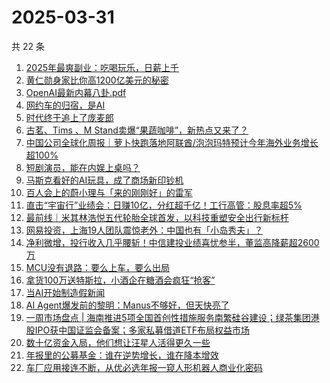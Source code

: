 # 2025-03-31

共 22 条

<!-- BEGIN 36KR -->
<!-- 最后更新时间 2025-03-31 02:19:27 +0800 -->
1. [2025年最爽副业：吃喝玩乐，日薪上千](https://36kr.com/p/3227990234791297)
1. [黄仁勋身家比你高1200亿美元的秘密](https://36kr.com/p/3184575690464901)
1. [OpenAI最新内幕八卦.pdf](https://36kr.com/p/3228373713370245)
1. [网约车的归宿，是AI](https://36kr.com/p/3227456790215816)
1. [时代终于追上了庞麦郎](https://36kr.com/p/3228250013089158)
1. [古茗、Tims 、M Stand卖爆“果蔬咖啡”，新热点又来了？](https://36kr.com/p/3228077636140419)
1. [中国公司全球化周报｜萝卜快跑落地阿联酋/泡泡玛特预计今年海外业务增长超100%](https://36kr.com/p/3227222897605763)
1. [短剧演员，能在内娱上桌吗？](https://36kr.com/p/3228086352690311)
1. [马斯克看好的AI玩具，成了商场新印钞机](https://36kr.com/p/3228352221985925)
1. [百人会上的蔚小理与「来的刚刚好」的雷军](https://36kr.com/p/3228353705540741)
1. [直击“宇宙行”业绩会：日赚10亿，分红超千亿！工行高管：股息率超5%](https://36kr.com/p/3227174361758855)
1. [最前线｜米其林浩悦五代轮胎全球首发，以科技重塑安全出行新标杆](https://36kr.com/p/3225627187756421)
1. [网易投资，上海19人团队震惊老外：中国也有「小岛秀夫」？](https://36kr.com/p/3228112318348679)
1. [净利微增，投行收入几乎腰斩！中信建投业绩喜忧参半，董监高降薪超2600万](https://36kr.com/p/3227173659278725)
1. [MCU没有退路：要么上车，要么出局](https://36kr.com/p/3228222503402882)
1. [拿货100万送特斯拉，小酒企在糖酒会疯狂“抢客”](https://36kr.com/p/3226986388061570)
1. [当AI开始制造假新闻](https://36kr.com/p/3227128770903431)
1. [AI Agent爆发前的黎明：Manus不够好，但天快亮了](https://36kr.com/p/3228272586581254)
1. [一周市场盘点 | 海南推进5项全国首创性措施服务南繁硅谷建设；绿茶集团港股IPO获中国证监会备案；多家私募借道ETF布局权益市场](https://36kr.com/p/3227642725481605)
1. [数十亿资金入局，他们想让汪星人活得更久一些](https://36kr.com/p/3227997078830215)
1. [年报里的公募基金：谁在逆势增长，谁在降本增效](https://36kr.com/p/3228177401199749)
1. [车厂应用接连不断，从优必选年报一窥人形机器人商业化密码](https://36kr.com/p/3228783517514881)
<!-- END 36KR -->